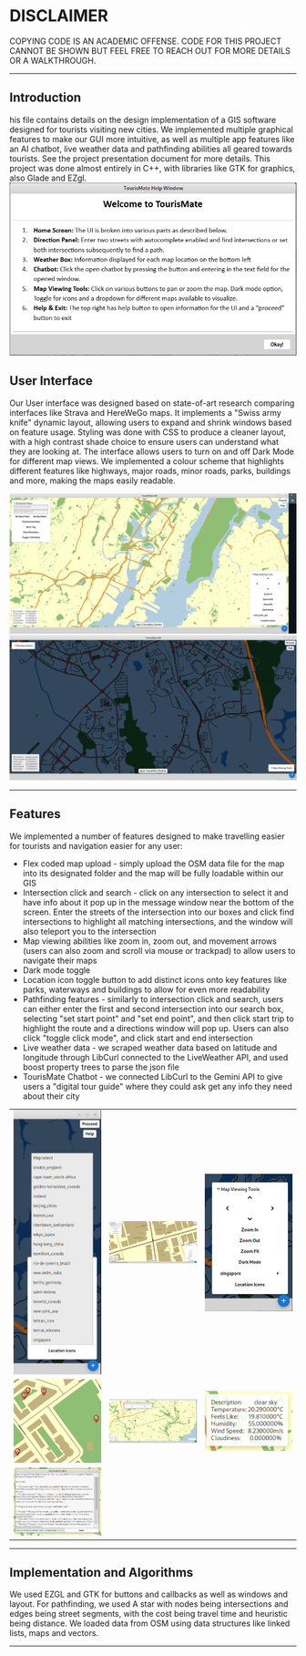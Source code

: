 # DISCLAIMER
COPYING CODE IS AN ACADEMIC OFFENSE. CODE FOR THIS PROJECT CANNOT BE SHOWN BUT FEEL FREE TO REACH OUT FOR MORE DETAILS OR A WALKTHROUGH.

---

## Introduction
his file contains details on the design implementation of a GIS software designed for tourists visiting new cities. We implemented multiple graphical features to make our GUI more intuitive, as well as multiple app features like an AI chatbot, live weather data and pathfinding abilities all geared towards tourists. See the project presentation document for more details. This project was done almost entirely in C++, with libraries like GTK for graphics, also Glade and EZgl.
![help screen](readmeimages/help.PNG)

## User Interface
Our User interface was designed based on state-of-art research comparing interfaces like Strava and HereWeGo maps. It implements a "Swiss army knife" dynamic layout, allowing users to expand and shrink windows based on feature usage. Styling was done with CSS to produce a cleaner layout, with a high contrast shade choice to ensure users can understand what they are looking at. The interface allows users to turn on and off Dark Mode for different map views. We implemented a colour scheme that highlights different features like highways, major roads, minor roads, parks, buildings and more, making the maps easily readable. 

![light mode with expanded UI](readmeimages/lightModeUI.PNG)
![dark mode with compressed UI](readmeimages/darkModeUI.PNG)


---

## Features
We implemented a number of features designed to make travelling easier for tourists and navigation easier for any user:
- Flex coded map upload - simply upload the OSM data file for the map into its designated folder and the map will be fully loadable within our GIS
- Intersection click and search - click on any intersection to select it and have info about it pop up in the message window near the bottom of the screen. Enter the streets of the intersection into our boxes and click find intersections to highlight all matching intersections, and the window will also teleport you to the intersection
- Map viewing abilities like zoom in, zoom out, and movement arrows (users can also zoom and scroll via mouse or trackpad) to allow users to navigate their maps
- Dark mode toggle
- Location icon toggle button to add distinct icons onto key features like parks, waterways and buildings to allow for even more readability
- Pathfinding features - similarly to intersection click and search, users can either enter the first and second intersection into our search box, selecting "set start point" and "set end point", and then click start trip to highlight the route and a directions window will pop up. Users can also click "toggle click mode", and click start and end intersection
- Live weather data - we scraped weather data based on latitude and longitude through LibCurl connected to the LiveWeather API, and used boost property trees to parse the json file
- TourisMate Chatbot - we connected LibCurl to the Gemini API to give users a "digital tour guide" where they could ask get any info they need about their city

<table>
  <tr>
    <td><img src="readmeimages/mapselect.PNG" alt="map select" width="200"/></td>
    <td><img src="readmeimages/intersectionfind.PNG" alt="intersection find" width="200"/></td>
    <td><img src="readmeimages/mapview.PNG" alt="map view" width="200"/></td>
  </tr>
  <tr>
    <td><img src="readmeimages/locationicons.PNG" alt="location icons" width="200"/></td>
    <td><img src="readmeimages/directions.PNG" alt="directions" width="200"/></td>
    <td><img src="readmeimages/weather.PNG" alt="weather" width="200"/></td>
  </tr>
  <tr>
    <td><img src="readmeimages/chatbot.PNG" alt="chatbot" width="200"/></td>
    <td></td>
    <td></td>
  </tr>
</table>

---

## Implementation and Algorithms
We used EZGL and GTK for buttons and callbacks as well as windows and layout. For pathfinding, we used A star with nodes being intersections and edges being street segments, with the cost being travel time and heuristic being distance. We loaded data from OSM using data structures like linked lists, maps and vectors.

---
